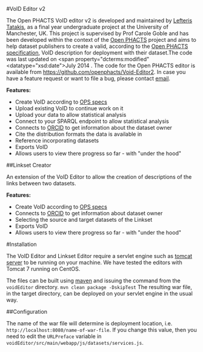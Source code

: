 #VoID Editor v2

The Open PHACTS VoID editor v2 is developed and maintained by <a href="http://ltatakis.com" target="_blank"
rel="dcterms:creator doap:maintainer">Lefteris Tatakis</a>, as a final year undergraduate project at the University of Manchester, UK.
This project is supervised by Prof Carole Goble and has been developed within the context of the <a href="http://www.openphacts.com/" target="_blank">Open PHACTS</a> 
project and aims to help dataset publishers to create a valid, according to the <a href="http://www.openphacts.org/specs/2013/WD-datadesc-20130912/"
target="_blank">Open PHACTS specification</a>, VoID description for deployment
with their dataset.The code was last updated on <span property="dcterms:modified"
<datatype="xsd:date">July 2014</datatype> </span>. The code for the Open PHACTS editor is available from <a href="https://github.com/openphacts/Void-Editor2" target="_blank">
https://github.com/openphacts/Void-Editor2</a>. In case you have a feature request or want to file a bug, please contact 
<a href="mailto:eleftherios.tatakis@student.manchester.com">email</a>.

__Features:__
- Create VoID according to [OPS specs](http://www.openphacts.org/specs/2013/WD-datadesc-20130912/)
- Upload existing VoID to continue work on it
- Upload your data to allow statistical analysis
- Connect to your SPARQL endpoint to allow statistical analysis
- Connects to [ORCID](http://orcid.org/) to get information about the dataset owner
- Cite the distribution formats the data is available in
- Reference incorporating datasets
- Exports VoID
- Allows users to view there progress so far - with "under the hood"
									
##Linkset Creator 

An extension of the VoID Editor to allow the creation of descriptions of the links between two datasets.

__Features:__
- Create VoID according to [OPS specs](http://www.openphacts.org/specs/2013/WD-datadesc-20130912/)
- Connects to [ORCID](http://orcid.org/) to get information about dataset owner
- Selecting the source and target datasets of the Linkset
- Exports VoID
- Allows users to view there progress so far - with "under the hood"

#Installation

The VoID Editor and Linkset Editor require a servlet engine such as [tomcat server](http://tomcat.apache.org/) to be running on your machine. We have tested the editors with Tomcat 7 running on CentOS.

The files can be built using [maven](http://maven.apache.org/) and issuing the command from the `voidEditor` directory.
```mvn clean package -DskipTest```
The resulting war file, in the target directory, can be deployed on your servlet engine in the usual way.

##Configuration

The name of the war file will determine is deployment location, i.e. `http://localhost:8080/name-of-war-file`. If you change this value, then you need to edit the `URLPreface` variable in `voidEditor/src/main/webapp/js/datasets/services.js`.
